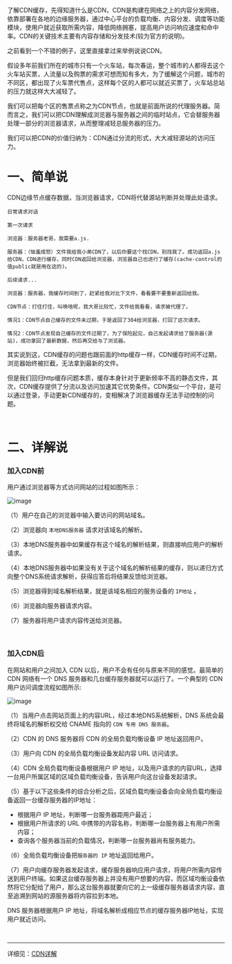 了解CDN缓存，先得知道什么是CDN，CDN是构建在网络之上的内容分发网络，依靠部署在各地的边缘服务器，通过中心平台的负载均衡、内容分发、调度等功能模块，使用户就近获取所需内容，降低网络拥塞，提高用户访问响应速度和命中率。CDN的关键技术主要有内容存储和分发技术(较为官方的说明)。

之前看到一个不错的例子，这里直接拿过来举例说说CDN。

假设多年前我们所在的城市只有一个火车站，每次春运，整个城市的人都得去这个火车站买票，人流量以及购票的需求可想而知有多大，为了缓解这个问题，城市的不同区，都出现了火车票代售点，这样每个区的人都可以就近买票了，火车站总站的压力就这样大大减轻了。

我们可以把每个区的售票点称之为CDN节点，也就是前面所说的代理服务器。简而言之，我们可以把CDN理解成浏览器与服务器之间的临时站点，它会替服务器处理一部分的浏览器请求，从而整理减轻总服务器的压力。

我们可以把CDN的价值归纳为：CDN通过分流的形式，大大减轻源站的访问压力。


# 一、简单说

CDN边缘节点缓存数据，当浏览器请求，CDN将代替源站判断并处理此处请求。

```
日常请求对话

第一次请求

浏览器：服务器老哥，我需要a.js.

服务器：（恼羞成怒）文件我给我小弟CDN了，以后你要这个找CDN，别找我了。成功返回a.js给CDN，CDN进行缓存，同时CDN返回给浏览器，浏览器自己也进行了缓存(cache-control的值public就是用在这的)。

后续请求...

浏览器：服务器，我缓存时间到了，赶紧给我对比下文件，看看要不要重新返回给我。

CDN节点：打住打住，叫唤啥呢，我大哥比较忙，文件给我看看，请求被代理了。

情况1：CDN节点自己缓存的文件未过期，于是返回了304给浏览器，打回了这次请求。

情况2：CDN节点发现自己缓存的文件过期了，为了保险起见，自己发起请求给了服务器(源站)，成功拿回了最新数据，然后再交给与了浏览器。
```

其实说到这，CDN缓存的问题也跟前面的http缓存一样，CDN缓存时间不过期，浏览器始终被拦截，无法拿到最新的文件。

但是我们回归http缓存问题本质，缓存本身针对于更新频率不高的静态文件，其次，CDN缓存提供了分流以及访问加速其它优势条件。CDN类似一个平台，是可以通过登录，手动更新CDN缓存的，变相解决了浏览器缓存无法手动控制的问题。

<br>

# 二、详解说

### 加入CDN前
用户通过浏览器等方式访问网站的过程如图所示：

![image](https://user-images.githubusercontent.com/74364990/110273317-4e32a380-8007-11eb-9139-8bc0d9bc45bb.png)


（1）用户在自己的浏览器中输入要访问的网站域名。

（2）浏览器向 `本地DNS服务器` 请求对该域名的解析。

（3）本地DNS服务器中如果缓存有这个域名的解析结果，则直接响应用户的解析请求。

（4）本地DNS服务器中如果没有关于这个域名的解析结果的缓存，则以递归方式向整个DNS系统请求解析，获得应答后将结果反馈给浏览器。

（5）浏览器得到域名解析结果，就是该域名相应的服务设备的 `IP地址` 。

（6）浏览器向服务器请求内容。

（7）服务器将用户请求内容传送给浏览器。

<br>

### 加入CDN后

在网站和用户之间加入 CDN 以后，用户不会有任何与原来不同的感觉。最简单的 CDN 网络有一个 DNS 服务器和几台缓存服务器就可以运行了。一个典型的 CDN 用户访问调度流程如图所示:

![image](https://user-images.githubusercontent.com/74364990/110272673-b2546800-8005-11eb-82a1-bb4f535c87af.png)


（1）当用户点击网站页面上的内容URL，经过本地DNS系统解析，DNS 系统会最终将域名的解析权交给 CNAME 指向的 `CDN 专用 DNS 服务器`。

（2）CDN 的 DNS 服务器将 CDN 的全局负载均衡设备 IP 地址返回用户。

（3）用户向 CDN 的全局负载均衡设备发起内容 URL 访问请求。

（4）CDN 全局负载均衡设备根据用户 IP 地址，以及用户请求的内容URL，选择一台用户所属区域的区域负载均衡设备，告诉用户向这台设备发起请求。

（5）基于以下这些条件的综合分析之后，区域负载均衡设备会向全局负载均衡设备返回一台缓存服务器的IP地址：
  - 根据用户 IP 地址，判断哪一台服务器距用户最近；
  - 根据用户所请求的 URL 中携带的内容名称，判断哪一台服务器上有用户所需内容；
  - 查询各个服务器当前的负载情况，判断哪一台服务器尚有服务能力。

（6）全局负载均衡设备把`服务器的 IP` 地址返回给用户。

（7）用户向缓存服务器发起请求，缓存服务器响应用户请求，将用户所需内容传送到用户终端。如果这台缓存服务器上并没有用户想要的内容，而区域均衡设备依然将它分配给了用户，那么这台服务器就要向它的上一级缓存服务器请求内容，直至追溯到网站的源服务器将内容拉到本地。


DNS 服务器根据用户 IP 地址，将域名解析成相应节点的缓存服务器IP地址，实现用户就近访问。

<br>


-----

详细见：[CDN详解](https://segmentfault.com/a/1190000010631404)
